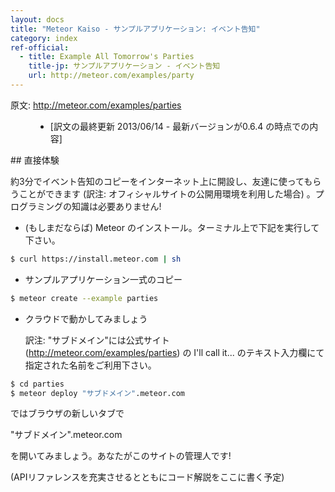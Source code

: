 ```yaml
---
layout: docs
title: "Meteor Kaiso - サンプルアプリケーション: イベント告知"
category: index
ref-official: 
  - title: Example All Tomorrow's Parties
    title-jp: サンプルアプリケーション - イベント告知
    url: http://meteor.com/examples/party
---
```

<dl>
  <dt>原文: <a href="http://meteor.com/examples/parties">http://meteor.com/examples/parties</a><dt>
  <dd>
  <ul>
    <li>[訳文の最終更新 2013/06/14 - 最新バージョンが0.6.4 の時点での内容]</li>
  </ul>
  </dd>
</dl>
## 直接体験

約3分でイベント告知のコピーをインターネット上に開設し、友達に使ってもらうことができます (訳注: オフィシャルサイトの公開用環境を利用した場合) 。プログラミングの知識は必要ありません!

- (もしまだならば) Meteor のインストール。ターミナル上で下記を実行して下さい。

~~~ bash
$ curl https://install.meteor.com | sh
~~~

- サンプルアプリケーション一式のコピー

~~~ bash
$ meteor create --example parties
~~~

- クラウドで動かしてみましょう

    訳注: &quot;サブドメイン&quot;には公式サイト (<http://meteor.com/examples/parties>) の I'll call it... のテキスト入力欄にて指定された名前をご利用下さい。

~~~ bash
$ cd parties
$ meteor deploy "サブドメイン".meteor.com
~~~

ではブラウザの新しいタブで

&quot;サブドメイン&quot;.meteor.com

を開いてみましょう。あなたがこのサイトの管理人です!

(APIリファレンスを充実させるとともにコード解説をここに書く予定)
